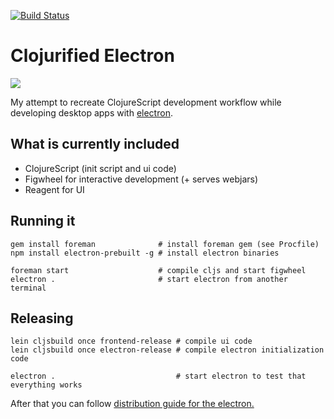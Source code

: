 [![Build Status](https://travis-ci.org/Gonzih/cljs-electron.svg?branch=master)](https://travis-ci.org/Gonzih/cljs-electron)

# Clojurified Electron

![](https://raw.githubusercontent.com/Gonzih/cljs-electron/master/demo.gif)

My attempt to recreate ClojureScript development workflow while developing desktop apps with [electron](http://electron.atom.io/).

## What is currently included

* ClojureScript (init script and ui code)
* Figwheel for interactive development (+ serves webjars)
* Reagent for UI

## Running it

```shell
gem install foreman              # install foreman gem (see Procfile)
npm install electron-prebuilt -g # install electron binaries

foreman start                    # compile cljs and start figwheel
electron .                       # start electron from another terminal
```

## Releasing

```shell
lein cljsbuild once frontend-release # compile ui code
lein cljsbuild once electron-release # compile electron initialization code

electron .                           # start electron to test that everything works
```

After that you can follow [distribution guide for the electron.](https://github.com/atom/electron/blob/master/docs/tutorial/application-distribution.md)
